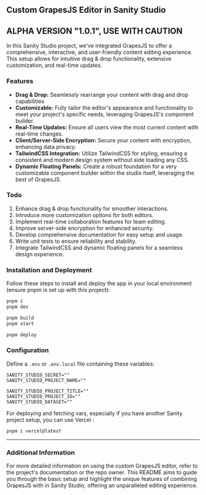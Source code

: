 ## Custom GrapesJS Editor in Sanity Studio

## ALPHA VERSION "1.0.1", USE WITH CAUTION

In this Sanity Studio project, we've integrated GrapesJS to offer a comprehensive, interactive, and user-friendly content editing experience. This setup allows for intuitive drag & drop functionality, extensive customization, and real-time updates.

### Features

- **Drag & Drop:** Seamlessly rearrange your content with drag and drop capabilities
- **Customizable:** Fully tailor the editor's appearance and functionality to meet your project's specific needs, leveraging GrapesJS's component builder.
- **Real-Time Updates:** Ensure all users view the most current content with real-time changes.
- **Client/Server-Side Encryption:** Secure your content with encryption, enhancing data privacy.
- **TailwindCSS Integration:** Utilize TailwindCSS for styling, ensuring a consistent and modern design system without side loading any CSS.
- **Dynamic Floating Panels:** Create a robust foundation for a very customizable component builder within the studio itself, leveraging the best of GrapesJS.

### Todo

1. Enhance drag & drop functionality for smoother interactions.
2. Introduce more customization options for both editors.
3. Implement real-time collaboration features for team editing.
4. Improve server-side encryption for enhanced security.
5. Develop comprehensive documentation for easy setup and usage.
6. Write unit tests to ensure reliability and stability.
7. Integrate TailwindCSS and dynamic floating panels for a seamless design experience.

### Installation and Deployment

Follow these steps to install and deploy the app in your local environment (ensure pnpm is set up with this project):

```zsh
pnpm i
pnpm dev

pnpm build
pnpm start

pnpm deploy
```

### Configuration

Define a `.env` or `.env.local` file containing these variables:

```plaintext
SANITY_STUDIO_SECRET=""
SANITY_STUDIO_PROJECT_NAME=""

SANITY_STUDIO_PROJECT_TITLE=""
SANITY_STUDIO_PROJECT_ID=""
SANITY_STUDIO_DATASET=""
```

For deploying and fetching vars, especially if you have another Sanity project setup, you can use Vercel :

```zsh
pnpm i vercel@latest
```

---

### Additional Information

For more detailed information on using the custom GrapesJS editor, refer to the project's documentation or the repo owner. This README aims to guide you through the basic setup and highlight the unique features of combining GrapesJS with in Sanity Studio, offering an unparalleled editing experience.

